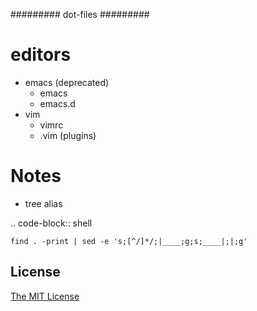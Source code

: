 #########
dot-files
#########

editors
=======

* emacs (deprecated)
    * emacs
    * emacs.d
* vim
    * vimrc
    * .vim (plugins)

Notes
=====

* tree alias

.. code-block:: shell

    find . -print | sed -e 's;[^/]*/;|____;g;s;____|;|;g'

## License

[The MIT License](./LICENSE)
